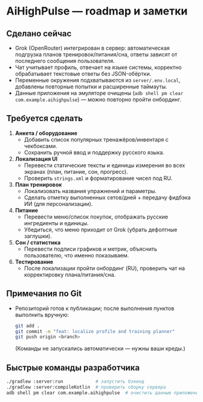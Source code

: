 ﻿# AiHighPulse — roadmap и заметки

## Сделано сейчас
- Grok (OpenRouter) интегрирован в сервер: автоматическая подгрузка планов тренировок/питания/сна, ответы зависят от последнего сообщения пользователя.
- Чат учитывает профиль, отвечает на языке системы, корректно обрабатывает текстовые ответы без JSON-обёртки.
- Переменные окружения подхватываются из `server/.env.local`, добавлены повторные попытки и расширенные таймауты.
- Данные приложения на эмуляторе очищены (`adb shell pm clear com.example.aihighpulse`) — можно повторно пройти онбординг.

## Требуется сделать
1. **Анкета / оборудование**
   - Добавить список популярных тренажёров/инвентаря с чекбоксами.
   - Сохранить ручной ввод и поддержку русского языка.
2. **Локализация UI**
   - Перевести статические тексты и единицы измерения во всех экранах (план, питание, сон, прогресс).
   - Проверить `strings.xml` и форматирование чисел под RU.
3. **План тренировок**
   - Локализовать названия упражнений и параметры.
   - Сделать отметку выполненных сетов/дней + передачу фидбэка ИИ (для персонализации).
4. **Питание**
   - Перевести меню/список покупок, отображать русские ингредиенты и единицы.
   - Убедиться, что меню приходит от Grok (убрать дефолтные заглушки).
5. **Сон / статистика**
   - Перевести подписи графиков и метрик, объяснить пользователю, что именно показываем.
6. **Тестирование**
   - После локализации пройти онбординг (RU), проверить чат на корректировку плана/питания/сна.

## Примечания по Git
- Репозиторий готов к публикации; после выполнения пунктов выполнить вручную:
  ```bash
  git add .
  git commit -m "feat: localize profile and training planner"
  git push origin <branch>
  ```
  (Команды не запускались автоматически — нужны ваши креды.)

## Быстрые команды разработчика
```bash
./gradlew :server:run            # запустить бэкенд
./gradlew :server:compileKotlin  # проверить сборку сервера
adb shell pm clear com.example.aihighpulse  # очистить данные приложения
```
